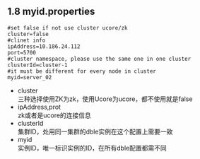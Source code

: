 ## 1.8 myid.properties
```
#set false if not use cluster ucore/zk
cluster=false
#clinet info
ipAddress=10.186.24.112
port=5700
#cluster namespace, please use the same one in one cluster
clusterId=cluster-1
#it must be different for every node in cluster
myid=server_02

```
+ cluster  
三种选择使用ZK为zk，使用Ucore为ucore，都不使用就是false
+ ipAddress,prot  
zk或者是ucore的连接信息
+ clusterId  
集群ID，处用同一集群的dble实例在这个配置上需要一致
+ myid  
实例ID，唯一标识实例的ID，在所有dble配置都需不同

